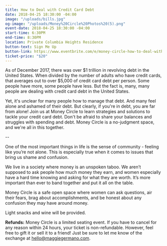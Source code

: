 ```yaml
---
title: How to Deal with Credit Card Debt
date: 2018-04-25 18:30:00 -04:00
image: "/uploads/bills.jpg"
og-image: "/uploads/Money%20Circle%20Photos%20(5).png"
event-date: 2018-04-25 18:30:00 -04:00
start-time: 6:30PM
end-time: 8:30PM
location: Private Columbia Heights Residence
button-text: Sign Me Up
button-link: https://www.eventbrite.com/e/money-circle-how-to-deal-with-credit-card-debt-tickets-44656217950
ticket-price: "$20"
---
```


As of December 2017, there was over $1 trillion in revolving debt in the United States. When divided by the number of adults who have credit cards, that averages out to over $5,000 of credit card debt per person. Some people have more, some people have less. But the fact is, many, many people are dealing with credit card debt in the United States. 

Yet, it's unclear for many people how to manage that debt. And many feel alone and ashamed of their debt. But clearly, if you're in debt, you are far from alone! Join us at Money Circle to learn strategies and solutions to tackle your credit card debt. Don't be afraid to share your balances and struggles with spending and debt. Money Circle is a no-judgment space, and we're all in this together. 

--

One of the most important things in life is the sense of community - feeling like you’re not alone. This is especially true when it comes to issues that bring us shame and confusion.

We live in a society where money is an unspoken taboo. We aren’t supposed to ask people how much money they earn, and women especially have a hard time knowing and asking for what they are worth. It’s more important than ever to band together and put it all on the table.

Money Circle is a safe open space where women can ask questions, air their fears, brag about accomplishments, and be honest about any confusion they may have around money.

Light snacks and wine will be provided.

**Refunds:** Money Circle is a limited seating event. If you have to cancel for any reason within 24 hours, your ticket is non-refundable. However, feel free to gift it or sell it to a friend! Just be sure to let me know of the exchange at [hello@maggiegermano.com](mailto:hello@maggiegermano.com).